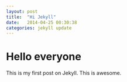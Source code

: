 ```yaml
---
layout: post
title:  "Hi Jekyll"
date:   2014-04-25 00:30:38
categories: jekyll update
---
```


<h1>Hello everyone</h1>
<p>This is my first post on Jekyll. This is awesome.</p>